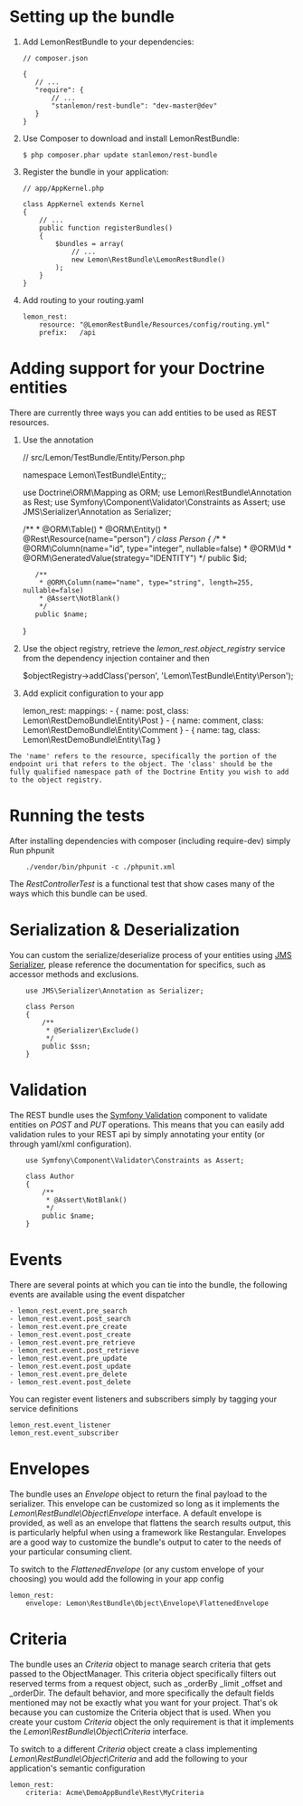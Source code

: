 Setting up the bundle
=====================

 1. Add LemonRestBundle to your dependencies:

        // composer.json

        {
           // ...
           "require": {
               // ...
               "stanlemon/rest-bundle": "dev-master@dev"
           }
        }

 2. Use Composer to download and install LemonRestBundle:

        $ php composer.phar update stanlemon/rest-bundle

 3. Register the bundle in your application:

        // app/AppKernel.php

        class AppKernel extends Kernel
        {
            // ...
            public function registerBundles()
            {
                $bundles = array(
                    // ...
                    new Lemon\RestBundle\LemonRestBundle()
                );
            }
        }

 4. Add routing to your routing.yaml
 
        lemon_rest:
            resource: "@LemonRestBundle/Resources/config/routing.yml"
            prefix:   /api

Adding support for your Doctrine entities
=====================

There are currently three ways you can add entities to be used as REST resources.

  1. Use the annotation

        // src/Lemon/TestBundle/Entity/Person.php
        
        namespace Lemon\TestBundle\Entity;;
        
        use Doctrine\ORM\Mapping as ORM;
        use Lemon\RestBundle\Annotation as Rest;
        use Symfony\Component\Validator\Constraints as Assert;
        use JMS\Serializer\Annotation as Serializer;
        
        /**
         * @ORM\Table()
         * @ORM\Entity()
         * @Rest\Resource(name="person")
         */
        class Person
        {
            /**
             * @ORM\Column(name="id", type="integer", nullable=false)
             * @ORM\Id
             * @ORM\GeneratedValue(strategy="IDENTITY")
             */
            public $id;
        
            /**
             * @ORM\Column(name="name", type="string", length=255, nullable=false)
             * @Assert\NotBlank()
             */
            public $name;
        }
        
  2. Use the object registry, retrieve the _lemon_rest.object_registry_ service from the dependency injection container and then
  
        $objectRegistry->addClass('person', 'Lemon\TestBundle\Entity\Person');

  3. Add explicit configuration to your app
   
        lemon_rest:
            mappings:
                - { name: post, class: Lemon\RestDemoBundle\Entity\Post }
                - { name: comment, class: Lemon\RestDemoBundle\Entity\Comment }
                - { name: tag, class: Lemon\RestDemoBundle\Entity\Tag }

    The 'name' refers to the resource, specifically the portion of the endpoint uri that refers to the object. The 'class' should be the fully qualified namespace path of the Doctrine Entity you wish to add to the object registry.

Running the tests
=====================
After installing dependencies with composer (including require-dev) simply Run phpunit

        ./vendor/bin/phpunit -c ./phpunit.xml

The _RestControllerTest_ is a functional test that show cases many of the ways which this bundle can be used.
        
Serialization & Deserialization
=====================

You can custom the serialize/deserialize process of your entities using [JMS Serializer](http://jmsyst.com/libs/serializer), please reference the documentation for specifics, such as accessor methods and exclusions.

        use JMS\Serializer\Annotation as Serializer;
        
        class Person
        {
            /**
             * @Serializer\Exclude()
             */
            public $ssn;
        }

Validation
=====================

The REST bundle uses the [Symfony Validation](http://symfony.com/doc/current/book/validation.html) component to validate entities on _POST_ and _PUT_ operations.  This means that you can easily add validation rules to your REST api by simply annotating your entity (or through yaml/xml configuration).

        use Symfony\Component\Validator\Constraints as Assert;
        
        class Author
        {
            /**
             * @Assert\NotBlank()
             */
            public $name;
        }

Events
=====================

There are several points at which you can tie into the bundle, the following events are available using the event dispatcher

    - lemon_rest.event.pre_search
    - lemon_rest.event.post_search
    - lemon_rest.event.pre_create
    - lemon_rest.event.post_create
    - lemon_rest.event.pre_retrieve
    - lemon_rest.event.post_retrieve
    - lemon_rest.event.pre_update
    - lemon_rest.event.post_update
    - lemon_rest.event.pre_delete
    - lemon_rest.event.post_delete

You can register event listeners and subscribers simply by tagging your service definitions

    lemon_rest.event_listener
    lemon_rest.event_subscriber

Envelopes
=====================

The bundle uses an _Envelope_ object to return the final payload to the serializer. This envelope can be customized so long as it implements the _Lemon\RestBundle\Object\Envelope_ interface.  A default envelope is provided, as well as an envelope that flattens the search results output, this is particularly helpful when using a framework like Restangular. Envelopes are a good way to customize the bundle's output to cater to the needs of your particular consuming client.

To switch to the _FlattenedEnvelope_ (or any custom envelope of your choosing) you would add the following in your app config

    lemon_rest:
        envelope: Lemon\RestBundle\Object\Envelope\FlattenedEnvelope

Criteria
=====================

The bundle uses an _Criteria_ object to manage search criteria that gets passed to the ObjectManager. This criteria object specifically filters out reserved terms from a request object, such as _orderBy _limit _offset and _orderDir.  The default behavior, and more specifically the default fields mentioned may not be exactly what you want for your project. That's ok because you can customize the Criteria object that is used. When you create your custom _Criteria_ object the only requirement is that it implements the _Lemon\RestBundle\Object\Criteria_ interface. 

To switch to a different _Criteria_ object create a class implementing _Lemon\RestBundle\Object\Criteria_ and add the following to your application's semantic configuration

    lemon_rest:
        criteria: Acme\DemoAppBundle\Rest\MyCriteria
